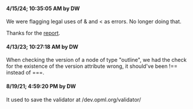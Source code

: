 #### 4/15/24; 10:35:05 AM by DW

We were flagging legal uses of & and < as errors. No longer doing that. 

Thanks for the <a href="https://github.com/scripting/opml.org/issues/17">report</a>. 

#### 4/13/23; 10:27:18 AM by DW

When checking the version of a node of type "outline", we had the check for the existence of the version attribute wrong, it should've been !== instead of ===.

#### 8/19/21; 4:59:20 PM by DW

It used to save the validator at /dev.opml.org/validator/

